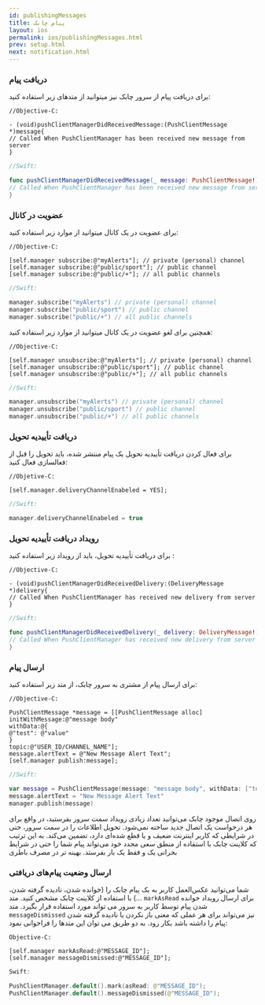 ```yaml
---
id: publishingMessages
title: پیام چابک
layout: ios
permalink: ios/publishingMessages.html
prev: setup.html
next: notification.html
---
```


### دریافت پیام
برای دریافت پیام از سرور چابک نیز میتوانید از متدهای زیر استفاده کنید:

```objc
//Objective-C:

- (void)pushClientManagerDidReceivedMessage:(PushClientMessage *)message{
// Called When PushClientManager has been received new message from server
}
```
```swift
//Swift:

func pushClientManagerDidReceivedMessage(_ message: PushClientMessage!) {
// Called When PushClientManager has been received new message from server
}
```

### عضویت در کانال
برای عضویت در یک کانال میتوانید از موارد زیر استفاده کنید:
``` objc
//Objective-C:

[self.manager subscribe:@"myAlerts"]; // private (personal) channel
[self.manager subscribe:@"public/sport"]; // public channel
[self.manager subscribe:@"public/+"]; // all public channels
```
```swift
//Swift:

manager.subscribe("myAlerts") // private (personal) channel
manager.subscribe("public/sport") // public channel
manager.subscribe("public/+") // all public channels
```
همچنین برای لغو عضویت در یک کانال میتوانید از موارد زیر استفاده کنید:

``` objc
//Objective-C:

[self.manager unsubscribe:@"myAlerts"]; // private (personal) channel
[self.manager unsubscribe:@"public/sport"]; // public channel
[self.manager unsubscribe:@"public/+"]; // all public channels
```
```swift
//Swift:

manager.unsubscribe("myAlerts") // private (personal) channel
manager.unsubscribe("public/sport") // public channel
manager.unsubscribe("public/+") // all public channels
```

### دریافت تأییدیه تحویل

برای فعال کردن دریافت تأییدیه تحویل یک پیام منتشر شده، باید تحویل را قبل از فعالسازی فعال کنید: 

``` objc
//Objetive-C: 

[self.manager.deliveryChannelEnabeled = YES]; 
```
```swift
//Swift: 

manager.deliveryChannelEnabeled = true 
``` 

### رویداد دریافت تأییدیه تحویل
برای دریافت تأییدیه تحویل، باید از رویداد زیر استفاده کنید :

```objc
//Objective-C:

- (void)pushClientManagerDidReceivedDelivery:(DeliveryMessage *)delivery{
// Called When PushClientManager has received new delivery from server
}
```
```swift
//Swift:

func pushClientManagerDidReceivedDelivery(_ delivery: DeliveryMessage!) {
// Called When PushClientManager has received new delivery from server
}
```

### ارسال پیام

برای ارسال پیام از مشتری به سرور چابک، از متد زیر استفاده کنید:

```objc
//Objective-C:

PushClientMessage *message = [[PushClientMessage alloc] initWithMessage:@"message body"
withData:@{
@"test": @"value"
}
topic:@"USER_ID/CHANNEL_NAME"];
message.alertText = @"New Message Alert Text";
[self.manager publish:message];
```
```swift
//Swift:

var message = PushClientMessage(message: "message body", withData: ["test": "value"], topic: "USER_ID/CHANNEL_NAME")
message.alertText = "New Message Alert Text"
manager.publish(message)
```

روی اتصال موجود چابک می‌توانید تعداد زیادی رویداد سمت سرور بفرستید، در واقع برای هر درخواست یک اتصال جدید ساخته نمی‌شود. تحویل اطلاعات را در سمت سرور، حتی در شرایطی که کاربر اینترنت ضعیف و یا قطع شده‌ای دارد، تضمین می‌کند. به این ترتیب که کلاینت چابک با استفاده از منطق سعی مجدد خود می‌تواند پیام‌ شما را حتی در شرایط بحرانی یک و فقط یک بار بفرستد. بهینه تر در مصرف باطری


### ارسال وضعیت پیام‌های دریافتی

شما می‌توانید عکس‌العمل کاربر به یک پیام چابک را (خوانده شدن، نادیده گرفته شدن، ...) با استفاده از کلاینت چابک مشخص کنید. 
متد `markAsRead` برای ارسال رویداد خوانده شدن پیام توسط کاربر به سرور می تواند مورد استفاده قرار بگیرد. 
متد `messageDismissed` نیز می‌تواند برای هر عملی که معنی باز نکردن یا نادیده گرفته شدن پیام را داشته باشد بکار رود. به دو طریق می توان این متدها را فراخوانی نمود:

```objc
Objective-C:

[self.manager markAsRead:@"MESSAGE_ID"];
[self.manager messageDismissed:@"MESSAGE_ID"];

```    
```swift
Swift:

PushClientManager.default().mark(asRead: @"MESSAGE_ID");
PushClientManager.default().messageDismissed(@"MESSAGE_ID");

```    
            
